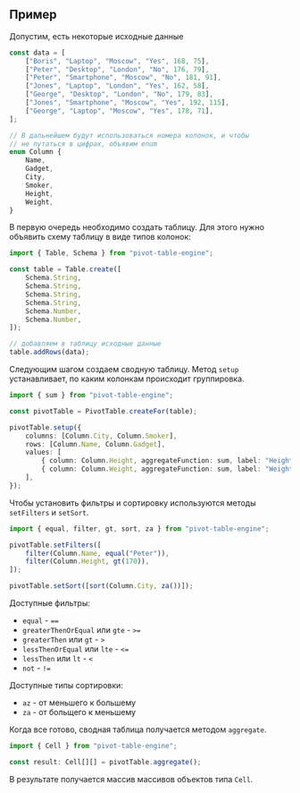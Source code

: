 ## Пример

Допустим, есть некоторые исходные данные

```ts
const data = [
    ["Boris", "Laptop", "Moscow", "Yes", 168, 75],
    ["Peter", "Desktop", "London", "No", 176, 79],
    ["Peter", "Smartphone", "Moscow", "No", 181, 91],
    ["Jones", "Laptop", "London", "Yes", 162, 58],
    ["George", "Desktop", "London", "No", 179, 83],
    ["Jones", "Smartphone", "Moscow", "Yes", 192, 115],
    ["George", "Laptop", "Moscow", "Yes", 178, 71],
];

// В дальнейшем будут использоваться номера колонок, и чтобы
// не путаться в цифрах, объявим enum
enum Column {
    Name,
    Gadget,
    City,
    Smoker,
    Height,
    Weight,
}
```

В первую очередь необходимо создать таблицу. Для этого нужно объявить
схему таблицу в виде типов колонок:

```ts
import { Table, Schema } from "pivot-table-engine";

const table = Table.create([
    Schema.String,
    Schema.String,
    Schema.String,
    Schema.String,
    Schema.Number,
    Schema.Number,
]);

// добавляем в таблицу исходные данные
table.addRows(data);
```

Следующим шагом создаем сводную таблицу. Метод `setup` устанавливает, по каким
колонкам происходит группировка.

```ts
import { sum } from "pivot-table-engine";

const pivotTable = PivotTable.createFor(table);

pivotTable.setup({
    columns: [Column.City, Column.Smoker],
    rows: [Column.Name, Column.Gadget],
    values: [
        { column: Column.Height, aggregateFunction: sum, label: "Height" },
        { column: Column.Weight, aggregateFunction: sum, label: "Weight" },
    ],
});
```

Чтобы установить фильтры и сортировку используются методы `setFilters` и `setSort`.

```ts
import { equal, filter, gt, sort, za } from "pivot-table-engine";

pivotTable.setFilters([
    filter(Column.Name, equal("Peter")),
    filter(Column.Height, gt(170)),
]);

pivotTable.setSort([sort(Column.City, za())]);
```

Доступные фильтры:

-   `equal` - `==`
-   `greaterThenOrEqual` или `gte` - `>=`
-   `greaterThen` или `gt` - `>`
-   `lessThenOrEqual` или `lte` - `<=`
-   `lessThen` или `lt` - `<`
-   `not` - `!=`

Доступные типы сортировки:

-   `az` - от меньшего к большему
-   `za` - от больщего к меньшему

Когда все готово, сводная таблица получается методом `aggregate`.

```ts
import { Cell } from "pivot-table-engine";

const result: Cell[][] = pivotTable.aggregate();
```

В результате получается массив массивов объектов типа `Cell`.
